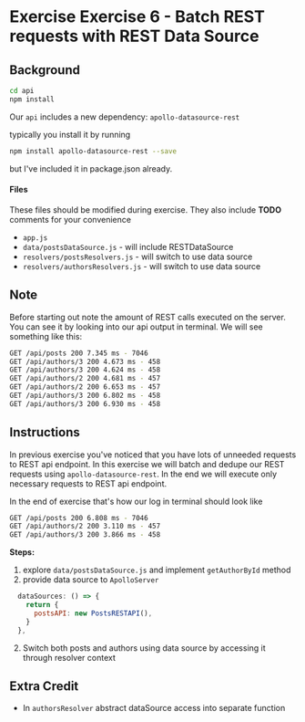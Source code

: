 # Exercise Exercise 6 - Batch REST requests with REST Data Source

## Background

```sh
cd api
npm install
```

Our `api` includes a new dependency: `apollo-datasource-rest`

typically you install it by running

```sh
npm install apollo-datasource-rest --save
```

but I've included it in package.json already.

#### Files

These files should be modified during exercise. They also include **TODO**
comments for your convenience

- `app.js`
- `data/postsDataSource.js` - will include RESTDataSource
- `resolvers/postsResolvers.js` - will switch to use data source
- `resolvers/authorsResolvers.js` - will switch to use data source

## Note

Before starting out note the amount of REST calls executed on the server. You
can see it by looking into our api output in terminal. We will see something
like this:

```sh
GET /api/posts 200 7.345 ms - 7046
GET /api/authors/3 200 4.673 ms - 458
GET /api/authors/3 200 4.624 ms - 458
GET /api/authors/2 200 4.681 ms - 457
GET /api/authors/2 200 6.653 ms - 457
GET /api/authors/3 200 6.802 ms - 458
GET /api/authors/3 200 6.930 ms - 458
```

## Instructions

In previous exercise you've noticed that you have lots of unneeded requests to
REST api endpoint. In this exercise we will batch and dedupe our REST requests
using `apollo-datasource-rest`. In the end we will execute only necessary
requests to REST api endpoint.

In the end of exercise that's how our log in terminal should look like

```sh
GET /api/posts 200 6.808 ms - 7046
GET /api/authors/2 200 3.110 ms - 457
GET /api/authors/3 200 3.866 ms - 458
```

**Steps:**

1. explore `data/postsDataSource.js` and implement `getAuthorById` method
2. provide data source to `ApolloServer`

```javascript
  dataSources: () => {
    return {
      postsAPI: new PostsRESTAPI(),
    }
  },
```

2. Switch both posts and authors using data source by accessing it through
   resolver context

## Extra Credit

- In `authorsResolver` abstract dataSource access into separate function
